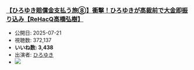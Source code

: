 ### [【ひろゆき賠償金支払う旅⑧】衝撃！ひろゆきが高裁前で大金即振り込み【ReHacQ高橋弘樹】](https://www.youtube.com/watch?v=oah2ozJIUZQ)
-   公開日: 2025-07-21
-   視聴数: 372,137
-   **いいね数: 3,438**
-   出演者: [ひろゆき](/rehacq_fan/people/ひろゆき "wikilink")
- [![](https://img.youtube.com/vi/oah2ozJIUZQ/hqdefault.jpg)](https://www.youtube.com/watch?v=oah2ozJIUZQ)
